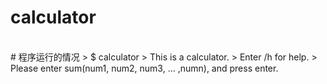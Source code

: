 # calculator
<br>
# 程序运行的情况
> $ calculator  
> This is a calculator.  
> Enter /h for help.  
> Please enter sum(num1, num2, num3, ... ,numn), and press enter.  
